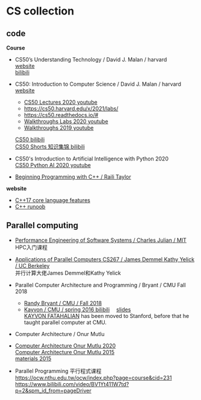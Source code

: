 # CS collection



## code

**Course**

- CS50’s Understanding Technology / David J. Malan / harvard  
  [website](https://cs50.harvard.edu/technology/2017/)  
  [bilibili](https://www.bilibili.com/video/av89360931/)  

- CS50: Introduction to Computer Science / David J. Malan / harvard  
  [website](https://cs50.harvard.edu/x/2021/)  
    - [CS50 Lectures 2020 youtube](https://www.youtube.com/playlist?list=PLhQjrBD2T382_R182iC2gNZI9HzWFMC_8)
    - https://cs50.harvard.edu/x/2021/labs/  
    - https://cs50.readthedocs.io/#  
    - [Walkthroughs Labs 2020 youtube](https://www.youtube.com/playlist?list=PLhQjrBD2T381esVAkHfAGPA5JpK6_sELg)  
    - [Walkthroughs 2019 youtube](https://www.youtube.com/playlist?list=PLhQjrBD2T381AUFv2ZbwN9wM0pkNy-uHa)  

  [CS50 bilibili](https://www.bilibili.com/video/BV1DA411Y7jk)  
  [CS50 Shorts 知识集锦 bilibili](https://www.bilibili.com/video/BV1rz4y1Z7XT)  

- CS50's Introduction to Artificial Intelligence with Python 2020  
  [CS50 Python AI 2020 youtube](https://www.youtube.com/playlist?list=PLhQjrBD2T382Nz7z1AEXmioc27axa19Kv)  
  

- [Beginning Programming with C++ / Raili Taylor](https://www.youtube.com/playlist?list=PLBUHO4VNB5hCHX0v99ZR_wf-Y-P9y7_kg)




**website**

- [C++17 core language features](https://en.cppreference.com/w/cpp/17)  
- [C++ runoob](https://www.runoob.com/cplusplus/cpp-tutorial.html)  





## Parallel computing

- [Performance Engineering of Software Systems / Charles Julian / MIT](https://ocw.mit.edu/courses/electrical-engineering-and-computer-science/6-172-performance-engineering-of-software-systems-fall-2018/index.htm)  
  HPC入门课程

- [Applications of Parallel Computers CS267 / James Demmel Kathy Yelick / UC Berkeley](https://sites.google.com/lbl.gov/cs267-spr2021)  
  并行计算大佬James Demmel和Kathy Yelick

- Parallel Computer Architecture and Programming / Bryant / CMU Fall 2018 
  - [Randy Bryant / CMU / Fall 2018](http://www.cs.cmu.edu/afs/cs/academic/class/15418-f18/www/schedule.html)  
  - [Kayvon / CMU / spring 2016 bilibili](https://www.bilibili.com/video/BV16k4y1z7z9/)&emsp;
    [slides](http://15418.courses.cs.cmu.edu/spring2017/home)  
    [KAYVON FATAHALIAN](http://graphics.stanford.edu/~kayvonf/) has been moved to Stanford, before that he taught parallel computer at CMU.

- Computer Architecture / Onur Mutlu
- [Computer Architecture Onur Mutlu 2020](https://www.youtube.com/playlist?list=PL5Q2soXY2Zi9xidyIgBxUz7xRPS-wisBN)  
  [Computer Architecture Onur Mutlu 2015](https://www.youtube.com/playlist?list=PL5PHm2jkkXmi5CxxI7b3JCL1TWybTDtKq)  
  [materials 2015](https://course.ece.cmu.edu/~ece447/s15/doku.php?id=schedule)  

- Parallel Programming 平行程式课程
  https://ocw.nthu.edu.tw/ocw/index.php?page=course&cid=231  
  https://www.bilibili.com/video/BV1Yt411W7td?p=2&spm_id_from=pageDriver  

